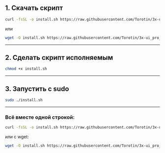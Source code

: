 ## 1. **Скачать скрипт**

```bash
curl -fsSL -o install.sh https://raw.githubusercontent.com/Torotin/3x-ui_pro_Docker/main/install.sh
```

или

```bash
wget -O install.sh https://raw.githubusercontent.com/Torotin/3x-ui_pro_Docker/main/install.sh
```

---

## 2. **Сделать скрипт исполняемым**

```bash
chmod +x install.sh
```

---

## 3. **Запустить с sudo**

```bash
sudo ./install.sh
```

---

### **Всё вместе одной строкой:**

```bash
curl -fsSL -o install.sh https://raw.githubusercontent.com/Torotin/3x-ui_pro_Docker/main/install.sh && chmod +x install.sh && sudo ./install.sh
```

или с wget:

```bash
wget -O install.sh https://raw.githubusercontent.com/Torotin/3x-ui_pro_Docker/main/install.sh && chmod +x install.sh && sudo ./install.sh
```